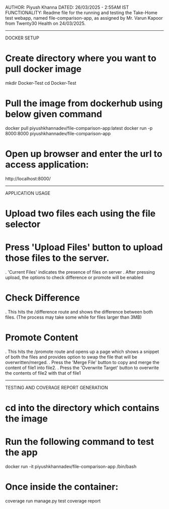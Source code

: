 AUTHOR: Piyush Khanna
DATED: 26/03/2025 - 2:55AM  IST
FUNCTIONALITY: Readme file for the running and testing the Take-Home test webapp, named file-comparison-app, as assigned by Mr. Varun Kapoor from Twenty30 Health on 24/03/2025.

__________________________________________________________________________

DOCKER SETUP

# Create directory where you want to pull docker image
mkdir Docker-Test
cd Docker-Test

# Pull the image from dockerhub using below given command
docker pull piyushkhannadev/file-comparison-app:latest
docker run -p 8000:8000 piyushkhannadev/file-comparison-app

# Open up browser and enter the url to access application:
http://localhost:8000/

__________________________________________________________________________

APPLICATION USAGE

# Upload two files each using the file selector

# Press 'Upload Files' button to upload those files to the server. 
. 'Current Files' indicates the presence of files on server
. After pressing upload, the options to check difference or promote will be enabled

# Check Difference
. This hits the /difference route and shows the difference between both files.
(The process may take some while for files larger than 3MB)

# Promote Content
. This hits the /promote route and opens up a page which shows a snippet of both the files and provides option to swap the file that will be overwritten/merged.
. Press the 'Merge File' button to copy and merge the content of file1 into file2.
. Press the 'Overwrite Target' button to overwrite the contents of file2 with that of file1

__________________________________________________________________________

TESTING AND COVERAGE REPORT GENERATION

# cd into the directory which contains the image

# Run the following command to test the app
docker run -it piyushkhannadev/file-comparison-app /bin/bash

# Once inside the container:
coverage run manage.py test
coverage report
